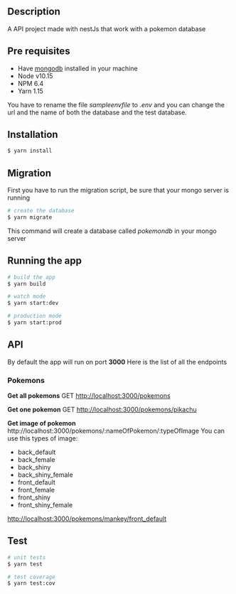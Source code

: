 ## Description

A API project made with nestJs that work with a pokemon database

## Pre requisites

* Have [mongodb](https://www.mongodb.com/) installed in your machine
* Node v10.15
* NPM 6.4
* Yarn 1.15

You have to rename the file *sampleenvfile* to *.env* and you can change the url and the name of both the database and the test database.

## Installation

```bash
$ yarn install
```

## Migration

First you have to run the migration script, be sure that your mongo server is running

```bash
# create the database
$ yarn migrate
```

This command will create a database called *pokemondb* in your mongo server

## Running the app
```bash
# build the app
$ yarn build

# watch mode
$ yarn start:dev

# production mode
$ yarn start:prod
```

## API

By default the app will run on port **3000** Here is the list of all the endpoints

### Pokemons

**Get all pokemons**
GET [http://localhost:3000/pokemons](http://localhost:3000/pokemons)

**Get one pokemon**
GET [http://localhost:3000/pokemons/pikachu](http://localhost:3000/pokemons/pikachu)

**Get image of pokemon**
http://localhost:3000/pokemons/:nameOfPokemon/:typeOfImage
You can use this types of image:
* back_default
* back_female
* back_shiny
* back_shiny_female
* front_default
* front_female
* front_shiny
* front_shiny_female

[http://localhost:3000/pokemons/mankey/front_default](http://localhost:3000/pokemons/mankey/front_default)

## Test

```bash
# unit tests
$ yarn test

# test coverage
$ yarn test:cov
```

